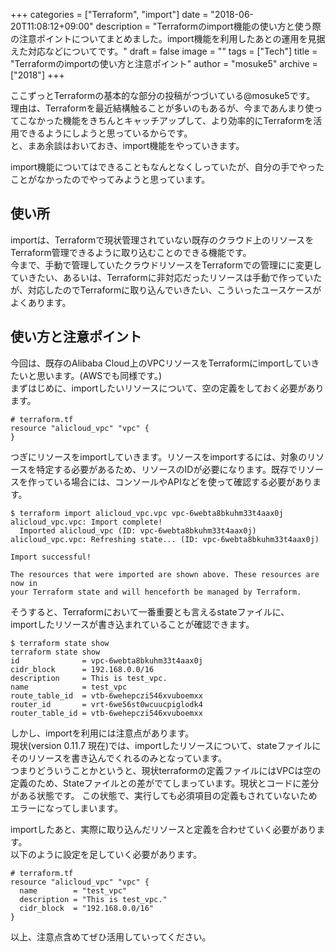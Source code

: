 +++
categories = ["Terraform", "import"]
date = "2018-06-20T11:08:12+09:00"
description = "Terraformのimport機能の使い方と使う際の注意ポイントについてまとめました。import機能を利用したあとの運用を見据えた対応などについてです。"
draft = false
image = ""
tags = ["Tech"]
title = "Terraformのimportの使い方と注意ポイント"
author = "mosuke5"
archive = ["2018"]
+++

ここずっとTerraformの基本的な部分の投稿がつづいている@mosuke5です。  
理由は、Terraformを最近結構触ることが多いのもあるが、今まであんまり使ってこなかった機能をきちんとキャッチアップして、より効率的にTerraformを活用できるようにしようと思っているからです。  
と、まあ余談はおいておき、import機能をやっていきます。

import機能についてはできることもなんとなくしっていたが、自分の手でやったことがなかったのでやってみようと思っています。
<!--more-->

## 使い所
importは、Terraformで現状管理されていない既存のクラウド上のリソースをTerraform管理できるように取り込むことのできる機能です。  
今まで、手動で管理していたクラウドリソースをTerraformでの管理にに変更していきたい、あるいは、Terraformに非対応だったリソースは手動で作っていたが、対応したのでTerraformに取り込んでいきたい、こういったユースケースがよくあります。

## 使い方と注意ポイント
今回は、既存のAlibaba Cloud上のVPCリソースをTerraformにimportしていきたいと思います。(AWSでも同様です。)  
まずはじめに、importしたいリソースについて、空の定義をしておく必要があります。

```
# terraform.tf
resource "alicloud_vpc" "vpc" {
}
```

つぎにリソースをimportしていきます。リソースをimportするには、対象のリソースを特定する必要があるため、リソースのIDが必要になります。既存でリソースを作っている場合には、コンソールやAPIなどを使って確認する必要があります。

```
$ terraform import alicloud_vpc.vpc vpc-6webta8bkuhm33t4aax0j
alicloud_vpc.vpc: Import complete!
  Imported alicloud_vpc (ID: vpc-6webta8bkuhm33t4aax0j)
alicloud_vpc.vpc: Refreshing state... (ID: vpc-6webta8bkuhm33t4aax0j)

Import successful!

The resources that were imported are shown above. These resources are now in
your Terraform state and will henceforth be managed by Terraform.
```

そうすると、Terraformにおいて一番重要とも言えるstateファイルに、  
importしたリソースが書き込まれていることが確認できます。

```
$ terraform state show
terraform state show
id              = vpc-6webta8bkuhm33t4aax0j
cidr_block      = 192.168.0.0/16
description     = This is test_vpc.
name            = test_vpc
route_table_id  = vtb-6wehepczi546xvuboemxx
router_id       = vrt-6we56st0wcuucpiglodk4
router_table_id = vtb-6wehepczi546xvuboemxx
```

しかし、importを利用には注意点があります。  
現状(version 0.11.7 現在)では、importしたリソースについて、stateファイルにそのリソースを書き込んでくれるのみとなっています。  
つまりどういうことかというと、現状terraformの定義ファイルにはVPCは空の定義のため、Stateファイルとの差がでてしまっています。現状とコードに差分がある状態です。
この状態で、実行しても必須項目の定義もされていないためエラーになってしまいます。

importしたあと、実際に取り込んだリソースと定義を合わせていく必要があります。  
以下のように設定を足していく必要があります。

```
# terraform.tf
resource "alicloud_vpc" "vpc" {
  name        = "test_vpc"
  description = "This is test_vpc."
  cidr_block  = "192.168.0.0/16"
}
```

以上、注意点含めてぜひ活用していってください。